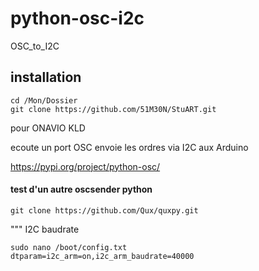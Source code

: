 # python-osc-i2c
 OSC_to_I2C



## installation 
```
cd /Mon/Dossier
git clone https://github.com/51M30N/StuART.git
```

pour ONAVIO KLD

ecoute un port OSC
envoie les ordres via I2C aux Arduino


<https://pypi.org/project/python-osc/>


#### test d'un autre oscsender python 
```
git clone https://github.com/Qux/quxpy.git
```


""" I2C baudrate
```
sudo nano /boot/config.txt
dtparam=i2c_arm=on,i2c_arm_baudrate=40000
```
